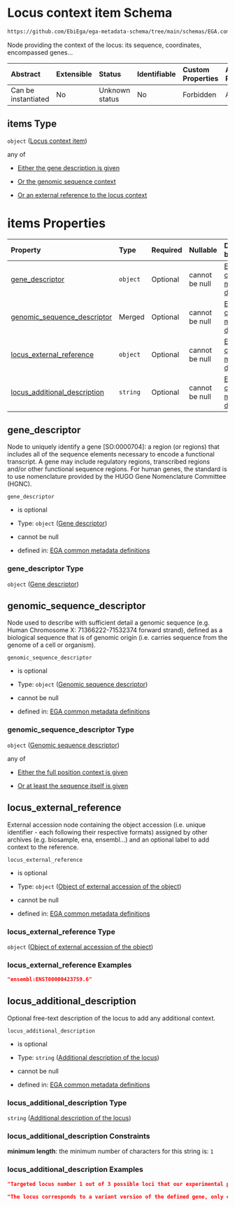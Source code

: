 # Locus context item Schema

```txt
https://github.com/EbiEga/ega-metadata-schema/tree/main/schemas/EGA.common-definitions.json#/definitions/locus_identifier/properties/loci_descriptor/items
```

Node providing the context of the locus: its sequence, coordinates, encompassed genes...

| Abstract            | Extensible | Status         | Identifiable | Custom Properties | Additional Properties | Access Restrictions | Defined In                                                                                           |
| :------------------ | :--------- | :------------- | :----------- | :---------------- | :-------------------- | :------------------ | :--------------------------------------------------------------------------------------------------- |
| Can be instantiated | No         | Unknown status | No           | Forbidden         | Allowed               | none                | [EGA.common-definitions.json\*](../../../schemas/EGA.common-definitions.json "open original schema") |

## items Type

`object` ([Locus context item](ega-12-definitions-locus-identifier-properties-loci-context-array-locus-context-item.md))

any of

*   [Either the gene description is given](ega-12-definitions-locus-identifier-properties-loci-context-array-locus-context-item-anyof-either-the-gene-description-is-given.md "check type definition")

*   [Or the genomic sequence context](ega-12-definitions-locus-identifier-properties-loci-context-array-locus-context-item-anyof-or-the-genomic-sequence-context.md "check type definition")

*   [Or an external reference to the locus context](ega-12-definitions-locus-identifier-properties-loci-context-array-locus-context-item-anyof-or-an-external-reference-to-the-locus-context.md "check type definition")

# items Properties

| Property                                                        | Type     | Required | Nullable       | Defined by                                                                                                                                                                                                                                                                                                                                                                     |
| :-------------------------------------------------------------- | :------- | :------- | :------------- | :----------------------------------------------------------------------------------------------------------------------------------------------------------------------------------------------------------------------------------------------------------------------------------------------------------------------------------------------------------------------------- |
| [gene\_descriptor](#gene_descriptor)                            | `object` | Optional | cannot be null | [EGA common metadata definitions](ega-12-definitions-gene-descriptor.md "https://github.com/EbiEga/ega-metadata-schema/tree/main/schemas/EGA.common-definitions.json#/definitions/locus_identifier/properties/loci_descriptor/items/properties/gene_descriptor")                                                                                                               |
| [genomic\_sequence\_descriptor](#genomic_sequence_descriptor)   | Merged   | Optional | cannot be null | [EGA common metadata definitions](ega-12-definitions-genomic-sequence-descriptor.md "https://github.com/EbiEga/ega-metadata-schema/tree/main/schemas/EGA.common-definitions.json#/definitions/locus_identifier/properties/loci_descriptor/items/properties/genomic_sequence_descriptor")                                                                                       |
| [locus\_external\_reference](#locus_external_reference)         | `object` | Optional | cannot be null | [EGA common metadata definitions](ega-12-definitions-object-of-external-accession-of-the-object.md "https://github.com/EbiEga/ega-metadata-schema/tree/main/schemas/EGA.common-definitions.json#/definitions/locus_identifier/properties/loci_descriptor/items/properties/locus_external_reference")                                                                           |
| [locus\_additional\_description](#locus_additional_description) | `string` | Optional | cannot be null | [EGA common metadata definitions](ega-12-definitions-locus-identifier-properties-loci-context-array-locus-context-item-properties-additional-description-of-the-locus.md "https://github.com/EbiEga/ega-metadata-schema/tree/main/schemas/EGA.common-definitions.json#/definitions/locus_identifier/properties/loci_descriptor/items/properties/locus_additional_description") |

## gene\_descriptor

Node to uniquely identify a gene \[SO:0000704]: a region (or regions) that includes all of the sequence elements necessary to encode a functional transcript. A gene may include regulatory regions, transcribed regions and/or other functional sequence regions. For human genes, the standard is to use nomenclature provided by the HUGO Gene Nomenclature Committee (HGNC).

`gene_descriptor`

*   is optional

*   Type: `object` ([Gene descriptor](ega-12-definitions-gene-descriptor.md))

*   cannot be null

*   defined in: [EGA common metadata definitions](ega-12-definitions-gene-descriptor.md "https://github.com/EbiEga/ega-metadata-schema/tree/main/schemas/EGA.common-definitions.json#/definitions/locus_identifier/properties/loci_descriptor/items/properties/gene_descriptor")

### gene\_descriptor Type

`object` ([Gene descriptor](ega-12-definitions-gene-descriptor.md))

## genomic\_sequence\_descriptor

Node used to describe with sufficient detail a genomic sequence (e.g. Human Chromosome X: 71366222-71532374 forward strand), defined as a biological sequence that is of genomic origin (i.e. carries sequence from the genome of a cell or organism).

`genomic_sequence_descriptor`

*   is optional

*   Type: `object` ([Genomic sequence descriptor](ega-12-definitions-genomic-sequence-descriptor.md))

*   cannot be null

*   defined in: [EGA common metadata definitions](ega-12-definitions-genomic-sequence-descriptor.md "https://github.com/EbiEga/ega-metadata-schema/tree/main/schemas/EGA.common-definitions.json#/definitions/locus_identifier/properties/loci_descriptor/items/properties/genomic_sequence_descriptor")

### genomic\_sequence\_descriptor Type

`object` ([Genomic sequence descriptor](ega-12-definitions-genomic-sequence-descriptor.md))

any of

*   [Either the full position context is given](ega-12-definitions-genomic-sequence-descriptor-anyof-either-the-full-position-context-is-given.md "check type definition")

*   [Or at least the sequence itself is given](ega-12-definitions-genomic-sequence-descriptor-anyof-or-at-least-the-sequence-itself-is-given.md "check type definition")

## locus\_external\_reference

External accession node containing the object accession (i.e. unique identifier -  each following their respective formats) assigned by other archives (e.g. biosample, ena, ensembl...) and an optional label to add context to the reference.

`locus_external_reference`

*   is optional

*   Type: `object` ([Object of external accession of the object](ega-12-definitions-object-of-external-accession-of-the-object.md))

*   cannot be null

*   defined in: [EGA common metadata definitions](ega-12-definitions-object-of-external-accession-of-the-object.md "https://github.com/EbiEga/ega-metadata-schema/tree/main/schemas/EGA.common-definitions.json#/definitions/locus_identifier/properties/loci_descriptor/items/properties/locus_external_reference")

### locus\_external\_reference Type

`object` ([Object of external accession of the object](ega-12-definitions-object-of-external-accession-of-the-object.md))

### locus\_external\_reference Examples

```json
"ensembl:ENST00000423759.6"
```

## locus\_additional\_description

Optional free-text description of the locus to add any additional context.

`locus_additional_description`

*   is optional

*   Type: `string` ([Additional description of the locus](ega-12-definitions-locus-identifier-properties-loci-context-array-locus-context-item-properties-additional-description-of-the-locus.md))

*   cannot be null

*   defined in: [EGA common metadata definitions](ega-12-definitions-locus-identifier-properties-loci-context-array-locus-context-item-properties-additional-description-of-the-locus.md "https://github.com/EbiEga/ega-metadata-schema/tree/main/schemas/EGA.common-definitions.json#/definitions/locus_identifier/properties/loci_descriptor/items/properties/locus_additional_description")

### locus\_additional\_description Type

`string` ([Additional description of the locus](ega-12-definitions-locus-identifier-properties-loci-context-array-locus-context-item-properties-additional-description-of-the-locus.md))

### locus\_additional\_description Constraints

**minimum length**: the minimum number of characters for this string is: `1`

### locus\_additional\_description Examples

```json
"Targeted locus number 1 out of 3 possible loci that our experimental procedure aimed at."
```

```json
"The locus corresponds to a variant version of the defined gene, only existing in patients with X disease."
```
